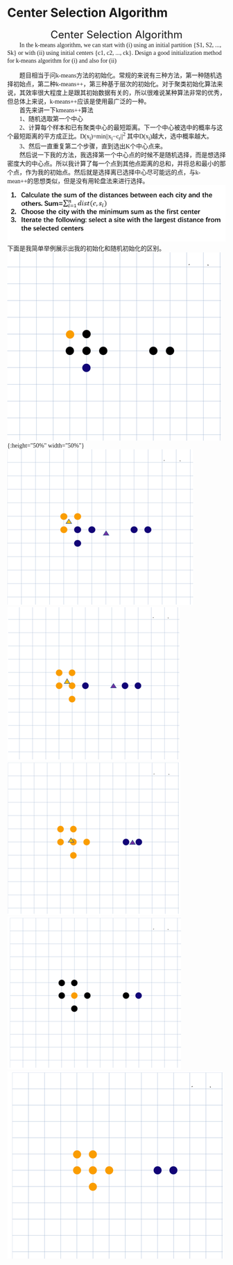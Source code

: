 # Center Selection Algorithm

<center><font size =5>Center Selection Algorithm</font></center>
<font face="黑体">&emsp;&emsp;In the k-means algorithm, we can start with (i) using an initial partition {S1, S2, ..., Sk} or with (ii) using initial centers {c1, c2, ..., ck}. Design a good initialization method for k-means algorithm for (i) and also for (ii)
 
</font>
<font face="黑体"> 

 &emsp;&emsp;题目相当于问k-means方法的初始化。常规的来说有三种方法，第一种随机选择初始点，第二种k-means++，第三种基于层次的初始化。对于聚类初始化算法来说，其效率很大程度上是跟其初始数据有关的，所以很难说某种算法非常的优秀，但总体上来说，k-means++应该是使用最广泛的一种。  
 &emsp;&emsp;首先来讲一下kmeans++算法  
 &emsp;&emsp;1、随机选取第一个中心  
 &emsp;&emsp;2、计算每个样本和已有聚类中心的最短距离。下一个中心被选中的概率与这个最短距离的平方成正比。D(x<sub>i</sub>)=min||x<sub>i</sub>−c<sub>r</sub>||<sup>2</sup> 其中D(x<sub>i</sub>)越大，选中概率越大。  
 &emsp;&emsp;3、然后一直重复第二个步骤，直到选出K个中心点来。  
&emsp;&emsp;然后说一下我的方法，我选择第一个中心点的时候不是随机选择，而是想选择密度大的中心点。所以我计算了每一个点到其他点距离的总和，并将总和最小的那个点，作为我的初始点。然后就是选择离已选择中心尽可能远的点，与k-mean++的思想类似，但是没有用轮盘法来进行选择。
![avater](https://raw.githubusercontent.com/cocowenlw/blog-picture/master/hugo/initial%20step.jpg)  
下面是我简单举例展示出我的初始化和随机初始化的区别。  
![avater](https://raw.githubusercontent.com/cocowenlw/blog-picture/master/hugo/initial%201.jpg){:height="50%" width="50%"}
![avater](https://raw.githubusercontent.com/cocowenlw/blog-picture/master/hugo/initial%202.jpg)
![avater](https://raw.githubusercontent.com/cocowenlw/blog-picture/master/hugo/initial%203.jpg)
![avater](https://raw.githubusercontent.com/cocowenlw/blog-picture/master/hugo/initial%204.jpg)
![avater](https://raw.githubusercontent.com/cocowenlw/blog-picture/master/hugo/myinitial%201.jpg)
![avater](https://raw.githubusercontent.com/cocowenlw/blog-picture/master/hugo/myinitial%202.jpg)
 


